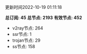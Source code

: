 更新时间2022-10-19 01:11:18

**总订阅: 45**
**总节点: 2193**
**有效节点: 452**
- v2ray节点: 264
- ssr节点: 1
- trojan节点: 29
- ss节点: 158
